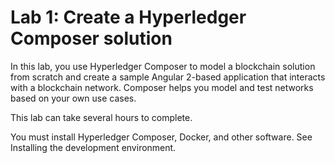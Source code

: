 # Lab 1: Create a Hyperledger Composer solution

In this lab, you use Hyperledger Composer to model a blockchain solution from scratch and create a sample Angular 2-based application that interacts with a blockchain network. Composer helps you model and test networks based on your own use cases.

This lab can take several hours to complete.

You must install Hyperledger Composer, Docker, and other software. See Installing the development environment.